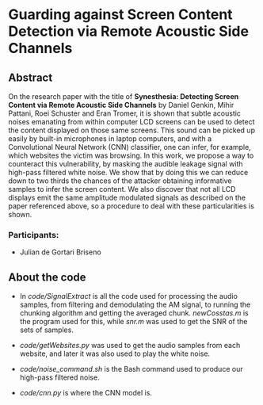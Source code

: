 # Guarding against Screen Content Detection via Remote Acoustic Side Channels

## Abstract
On the research paper with the title of **Synesthesia: Detecting Screen Content via Remote Acoustic Side Channels** by Daniel Genkin, Mihir Pattani, Roei Schuster and Eran Tromer, it is shown that subtle acoustic noises emanating from within computer LCD screens can be used to detect the content displayed on those same screens. This sound can be picked up easily by built-in microphones in laptop computers, and with a Convolutional Neural Network (CNN) classifier, one can infer, for example, which websites the victim was browsing.
In this work, we propose a way to counteract this vulnerability, by masking the audible leakage signal with high-pass filtered white noise. We show that by doing this we can reduce down to two thirds the chances of the attacker obtaining informative samples to infer the screen content. We also discover that not all LCD displays emit the same amplitude modulated signals as described on the paper referenced above, so a procedure to deal with these particularities is shown.

### Participants:

* Julian de Gortari Briseno

## About the code

* In *code/SignalExtract* is all the code used for processing the audio samples, from filtering and demodulating the AM signal, to running the chunking algorithm and getting the averaged chunk. *newCosstas.m* is the program used for this, while *snr.m* was used to get the SNR of the sets of samples.

* *code/getWebsites.py* was used to get the audio samples from each website, and later it was also used to play the white noise.

* *code/noise_command.sh* is the Bash command used to produce our high-pass filtered noise.

* *code/cnn.py* is where the CNN model is.
